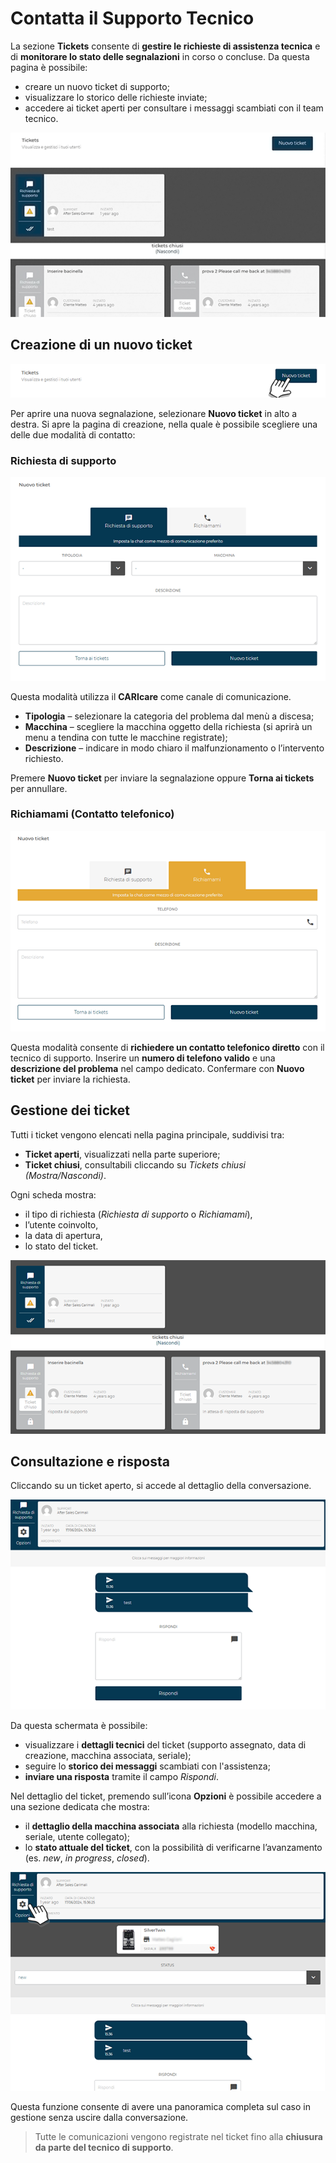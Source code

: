 # Contatta il Supporto Tecnico

La sezione **Tickets** consente di **gestire le richieste di assistenza tecnica** e di **monitorare lo stato delle segnalazioni** in corso o concluse.
Da questa pagina è possibile:

* creare un nuovo ticket di supporto;
* visualizzare lo storico delle richieste inviate;
* accedere ai ticket aperti per consultare i messaggi scambiati con il team tecnico.

<kbd>![Elenco Tickets](_images/tickets-1.png)</kbd>


## Creazione di un nuovo ticket


<kbd>![Richiesta Supporto](_images/tickets-2.png)</kbd>


Per aprire una nuova segnalazione, selezionare **Nuovo ticket** in alto a destra.
Si apre la pagina di creazione, nella quale è possibile scegliere una delle due modalità di contatto:


### **Richiesta di supporto**

<kbd>![Richiesta Supporto](_images/tickets-3.png)</kbd>

Questa modalità utilizza il **CARIcare** come canale di comunicazione.

* **Tipologia** – selezionare la categoria del problema dal menù a discesa;
* **Macchina** – scegliere la macchina oggetto della richiesta (si aprirà un menu a tendina con tutte le macchine registrate);
* **Descrizione** – indicare in modo chiaro il malfunzionamento o l’intervento richiesto.

Premere **Nuovo ticket** per inviare la segnalazione oppure **Torna ai tickets** per annullare.


### **Richiamami (Contatto telefonico)**

<kbd>![Richiamami](_images/tickets-4.png)</kbd>

Questa modalità consente di **richiedere un contatto telefonico diretto** con il tecnico di supporto.
Inserire un **numero di telefono valido** e una **descrizione del problema** nel campo dedicato.
Confermare con **Nuovo ticket** per inviare la richiesta.


## Gestione dei ticket

Tutti i ticket vengono elencati nella pagina principale, suddivisi tra:

* **Ticket aperti**, visualizzati nella parte superiore;
* **Ticket chiusi**, consultabili cliccando su *Tickets chiusi (Mostra/Nascondi)*.

Ogni scheda mostra:

* il tipo di richiesta (*Richiesta di supporto* o *Richiamami*),
* l’utente coinvolto,
* la data di apertura,
* lo stato del ticket.

<kbd>![Elenco Tickets](_images/tickets-5.png)</kbd>


## Consultazione e risposta

Cliccando su un ticket aperto, si accede al dettaglio della conversazione.

<kbd>![Dettaglio Ticket](_images/tickets-6.png)</kbd>

Da questa schermata è possibile:

* visualizzare i **dettagli tecnici** del ticket (supporto assegnato, data di creazione, macchina associata, seriale);
* seguire lo **storico dei messaggi** scambiati con l'assistenza;
* **inviare una risposta** tramite il campo *Rispondi*.

Nel dettaglio del ticket, premendo sull’icona **Opzioni** è possibile accedere a una sezione dedicata che mostra:

* il **dettaglio della macchina associata** alla richiesta (modello macchina, seriale, utente collegato);
* lo **stato attuale del ticket**, con la possibilità di verificarne l’avanzamento (es. *new*, *in progress*, *closed*).

<kbd>![Dettaglio Ticket](_images/tickets-7.png)</kbd>

Questa funzione consente di avere una panoramica completa sul caso in gestione senza uscire dalla conversazione.


> Tutte le comunicazioni vengono registrate nel ticket fino alla **chiusura da parte del tecnico di supporto**.
